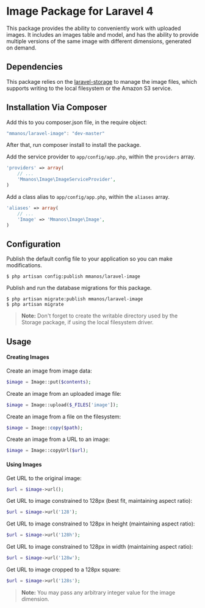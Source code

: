 # Image Package for Laravel 4

This package provides the ability to conveniently work with uploaded images.
It includes an images table and model, and has the ability to provide multiple
versions of the same image with different dimensions, generated on demand.

## Dependencies

This package relies on the [laravel-storage](https://github.com/dmyers/laravel-storage) to manage the image files, which supports writing to the local filesystem or the Amazon S3 service.

## Installation Via Composer

Add this to you composer.json file, in the require object:

```javascript
"mmanos/laravel-image": "dev-master"
```

After that, run composer install to install the package.

Add the service provider to `app/config/app.php`, within the `providers` array.

```php
'providers' => array(
	// ...
	'Mmanos\Image\ImageServiceProvider',
)
```

Add a class alias to `app/config/app.php`, within the `aliases` array.

```php
'aliases' => array(
	// ...
	'Image' => 'Mmanos\Image\Image',
)
```

## Configuration

Publish the default config file to your application so you can make modifications.

```console
$ php artisan config:publish mmanos/laravel-image
```

Publish and run the database migrations for this package.

```console
$ php artisan migrate:publish mmanos/laravel-image
$ php artisan migrate
```

> **Note:** Don't forget to create the writable directory used by the Storage package, if using the local filesystem driver.

## Usage

#### Creating Images

Create an image from image data:

```php
$image = Image::put($contents);
```

Create an image from an uploaded image file:

```php
$image = Image::upload($_FILES['image']);
```

Create an image from a file on the filesystem:

```php
$image = Image::copy($path);
```

Create an image from a URL to an image:

```php
$image = Image::copyUrl($url);
```

#### Using Images

Get URL to the original image:

```php
$url = $image->url();
```

Get URL to image constrained to 128px (best fit, maintaining aspect ratio):

```php
$url = $image->url('128');
```

Get URL to image constrained to 128px in height (maintaining aspect ratio):

```php
$url = $image->url('128h');
```

Get URL to image constrained to 128px in width (maintaining aspect ratio):

```php
$url = $image->url('128w');
```

Get URL to image cropped to a 128px square:

```php
$url = $image->url('128s');
```

> **Note:** You may pass any arbitrary integer value for the image dimension.
